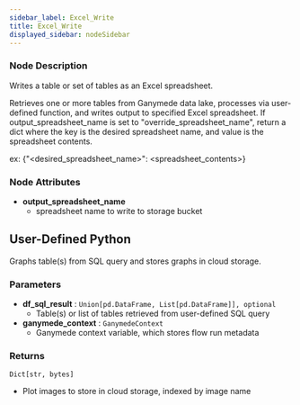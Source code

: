 ```yaml
---
sidebar_label: Excel_Write
title: Excel_Write
displayed_sidebar: nodeSidebar
---
```


### Node Description
Writes a table or set of tables as an Excel spreadsheet.

Retrieves one or more tables from Ganymede data lake, processes via user-defined function,
and writes output to specified Excel spreadsheet. If output_spreadsheet_name is set to
"override_spreadsheet_name", return a dict where the key is the desired spreadsheet name,
and value is the spreadsheet contents.

ex: {"<desired_spreadsheet_name>": <spreadsheet_contents>}


### Node Attributes
- **output_spreadsheet_name**
  - spreadsheet name to write to storage bucket
## User-Defined Python
Graphs table(s) from SQL query and stores graphs in cloud storage.


### Parameters
- **df_sql_result** : `Union[pd.DataFrame, List[pd.DataFrame]], optional`
    - Table(s) or list of tables retrieved from user-defined SQL query
- **ganymede_context** : `GanymedeContext`
    - Ganymede context variable, which stores flow run metadata


### Returns
`Dict[str, bytes]`
  - Plot images to store in cloud storage, indexed by image name